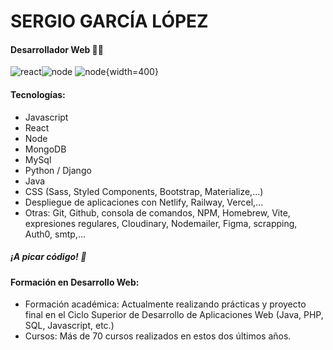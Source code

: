 # SERGIO GARCÍA LÓPEZ

#### Desarrollador Web 👨‍💻

![react](https://images.pexels.com/photos/11035471/pexels-photo-11035471.jpeg?auto=compress&cs=tinysrgb&w=300)![node](https://images.pexels.com/photos/11035380/pexels-photo-11035380.jpeg?auto=compress&cs=tinysrgb&w=300) ![node](https://res.cloudinary.com/dy9zlaudk/image/upload/v1727197600/react.png){width=400}

#### Tecnologías:

- Javascript
- React
- Node
- MongoDB
- MySql
- Python / Django
- Java
- CSS (Sass, Styled Components, Bootstrap, Materialize,...)
- Despliegue de aplicaciones con Netlify, Railway, Vercel,...
- Otras: Git, Github, consola de comandos, NPM, Homebrew, Vite, expresiones regulares, Cloudinary, Nodemailer, Figma, scrapping, Auth0, smtp,...

##### ¡A picar código! 💪

#### Formación en Desarrollo Web: 
- Formación académica: Actualmente realizando prácticas y proyecto final en el Ciclo Superior de Desarrollo de Aplicaciones Web (Java, PHP, SQL, Javascript, etc.)
- Cursos: Más de 70 cursos realizados en estos dos últimos años.
